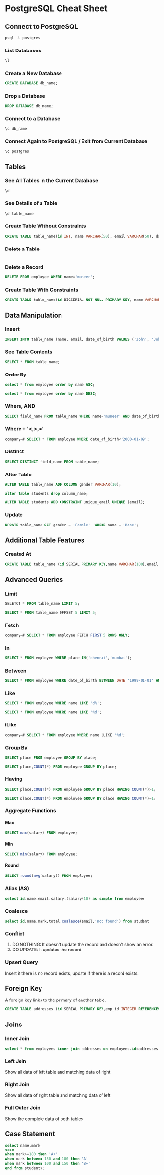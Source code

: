 # PostgreSQL Cheat Sheet

## Connect to PostgreSQL
```sql
psql -U postgres
``` 

### List Databases
```sql
\l
```

### Create a New Database
```sql
CREATE DATABASE db_name;
```

### Drop a Database
 ```sql
 DROP DATABASE db_name;
```

### Connect to a Database
 ```sql
\c db_name
 ```

### Connect Again to PostgreSQL / Exit from Current Database
```sql
\c postgres
```

## Tables

### See All Tables in the Current Database
 ```sql
 \d
```

### See Details of a Table
```sql
\d table_name
```

### Create Table Without Constraints
```sql
CREATE TABLE table_name(id INT, name VARCHAR(50), email VARCHAR(50), date_of_birth DATE);
```

### Delete a Table
```sqlDROP TABLE table_name;
```

### Delete a Record
```sql
DELETE FROM employee WHERE name='muneer';
```

### Create Table With Constraints
```sql
CREATE TABLE table_name(id BIGSERIAL NOT NULL PRIMARY KEY, name VARCHAR(50) NOT NULL,email VARCHAR(50) NOT NULL UNIQUE, date_of_birth DATE);
```

## Data Manipulation

### Insert
```sql
INSERT INTO table_name (name, email, date_of_birth VALUES ('John', 'John@gmail.com', '1999-01-01');
```

### See Table Contents
```sql
SELECT * FROM table_name;
```

### Order By
```sql
select * from employee order by name ASC;
```
```sql
select * from employee order by name DESC;
```

### Where, AND
```sql
SELECT field_name FROM table_name WHERE name='muneer' AND date_of_birth='2000-10-01';
```

### Where + '<,>,='
```sql
company=# SELECT * FROM employee WHERE date_of_birth<'2000-01-09';
```

### Distinct
```sql
SELECT DISTINCT field_name FROM table_name;
```

### Alter Table
```sql
ALTER TABLE table_name ADD COLUMN gender VARCHAR(10);
```
```sql
alter table students drop column_name;
```
```sql
ALTER TABLE students ADD CONSTRAINT unique_email UNIQUE (email);
```

### Update
```sql
UPDATE table_name SET gender = 'Female'  WHERE name = 'Rose';
```

## Additional Table Features

### Created At
```sql
CREATE TABLE table_name (id SERIAL PRIMARY KEY,name VARCHAR(100),email VARCHAR(100),gender VARCHAR(10),created_at DATE DEFAULT CURRENT_DATE);
```

## Advanced Queries

### Limit
```sql
SELETCT * FROM table_name LIMIT 5;
```
```sql
SELECT * FROM table_name OFFSET 5 LIMIT 5;
```

### Fetch
```sql
company=# SELECT * FROM employee FETCH FIRST 5 ROWS ONLY;
```

### In
```sql
SELECT * FROM employee WHERE place IN('chennai','mumbai');
```

### Between
```sql
SELECT * FROM employee WHERE date_of_birth BETWEEN DATE '1999-01-01' AND '2005-01-02';
```

### Like
```sql
SELECT * FROM employee WHERE name LIKE 'd%';
```
```sql
SELECT * FROM employee WHERE name LIKE '%d';
```

### iLike
```sql
company=# SELECT * FROM employee WHERE name iLIKE '%d';
```

### Group By
```sql
SELECT place FROM employee GROUP BY place;
```
```sql
SELECT place,COUNT(*) FROM employee GROUP BY place;
```

### Having
```sql
SELECT place,COUNT(*) FROM employee GROUP BY place HAVING COUNT(*)>1;
```
```sql
SELECT place,COUNT(*) FROM employee GROUP BY place HAVING COUNT(*)=1;
```

### Aggregate Functions

#### Max
```sql
SELECT max(salary) FROM employee;
```

#### Min
```sql
SELECT min(salary) FROM employee;
```

#### Round
```sql
SELECT round(avg(salary)) FROM employee;
```

### Alias (AS)
```sql
select id,name,email,salary,(salary/10) as sample from employee;
```

### Coalesce
```sql
select id,name,mark,total,coalesce(email,'not found') from student
```

### Conflict
1. DO NOTHING: It doesn't update the record and doesn't show an error.
2. DO UPDATE: It updates the record.

### Upsert Query
Insert if there is no record exists, update if there is a record exists.

## Foreign Key

A foreign key links to the primary of another table.

```sql
CREATE TABLE addresses (id SERIAL PRIMARY KEY,emp_id INTEGER REFERENCES employees(id),city VARCHAR(100),district VARCHAR(100),pin VARCHAR(10));
```

## Joins

### Inner Join
```sql
select * from employees inner join addresses on employees.id=addresses.emp_id;
```

### Left Join
Show all data of left table and matching data of right

### Right Join
Show all data of right table and matching data of left

### Full Outer Join
Show the complete data of both tables

## Case Statement

```sql
select name,mark, 
case 
when mark>=180 then 'A+' 
when mark between 150 and 180 then 'A' 
when mark between 100 and 150 then 'B+' 
end from students;

```
